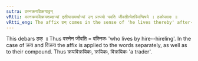 ```yaml
---
sutra: वस्नक्रयविक्रयाट्ठन्
vRtti: वस्नक्रयविक्रयशब्दाभ्यां तृतीयासमर्थाभ्यां उन् प्रत्ययो भवति जीवतीत्येतस्मिन्विषये । ठकोपवादः ॥
vRtti_eng: The affix ठन् comes in the sense of 'he lives thereby' after-the words '_vasna_', '_kraya_', and '_vikraya_', being in the 3rd case in construction.
---
```

This debars ठक् ॥ Thus वस्नेन जीवति = वस्निकः 'who lives by hire--hireling'. In the case of क्रय and विक्रय the affix is applied to the words separately, as well as to their compound. Thus क्रयविक्रयिकः, क्रयिकः, विक्रयिकः 'a trader'.
